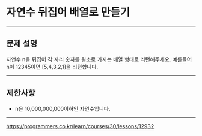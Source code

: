 # 자연수 뒤집어 배열로 만들기

---

## 문제 설명

자연수 n을 뒤집어 각 자리 숫자를 원소로 가지는 배열 형태로 리턴해주세요. 예를들어 n이 12345이면 [5,4,3,2,1]을 리턴합니다.

---

## 제한사항

- n은 10,000,000,000이하인 자연수입니다.

---

https://programmers.co.kr/learn/courses/30/lessons/12932
